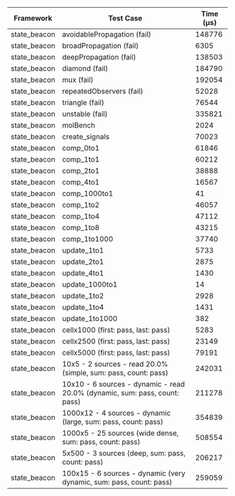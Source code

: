 | Framework | Test Case | Time (μs) |
| --- | --- | --- |
| state_beacon | avoidablePropagation (fail) | 148776 |
| state_beacon | broadPropagation (fail) | 6305 |
| state_beacon | deepPropagation (fail) | 138503 |
| state_beacon | diamond (fail) | 184790 |
| state_beacon | mux (fail) | 192054 |
| state_beacon | repeatedObservers (fail) | 52028 |
| state_beacon | triangle (fail) | 76544 |
| state_beacon | unstable (fail) | 335821 |
| state_beacon | molBench | 2024 |
| state_beacon | create_signals | 70023 |
| state_beacon | comp_0to1 | 61846 |
| state_beacon | comp_1to1 | 60212 |
| state_beacon | comp_2to1 | 38888 |
| state_beacon | comp_4to1 | 16567 |
| state_beacon | comp_1000to1 | 41 |
| state_beacon | comp_1to2 | 46057 |
| state_beacon | comp_1to4 | 47112 |
| state_beacon | comp_1to8 | 43215 |
| state_beacon | comp_1to1000 | 37740 |
| state_beacon | update_1to1 | 5733 |
| state_beacon | update_2to1 | 2875 |
| state_beacon | update_4to1 | 1430 |
| state_beacon | update_1000to1 | 14 |
| state_beacon | update_1to2 | 2928 |
| state_beacon | update_1to4 | 1431 |
| state_beacon | update_1to1000 | 382 |
| state_beacon | cellx1000 (first: pass, last: pass) | 5283 |
| state_beacon | cellx2500 (first: pass, last: pass) | 23149 |
| state_beacon | cellx5000 (first: pass, last: pass) | 79191 |
| state_beacon | 10x5 - 2 sources - read 20.0% (simple, sum: pass, count: pass) | 242031 |
| state_beacon | 10x10 - 6 sources - dynamic - read 20.0% (dynamic, sum: pass, count: pass) | 211278 |
| state_beacon | 1000x12 - 4 sources - dynamic (large, sum: pass, count: pass) | 354839 |
| state_beacon | 1000x5 - 25 sources (wide dense, sum: pass, count: pass) | 508554 |
| state_beacon | 5x500 - 3 sources (deep, sum: pass, count: pass) | 206217 |
| state_beacon | 100x15 - 6 sources - dynamic (very dynamic, sum: pass, count: pass) | 259059 |
